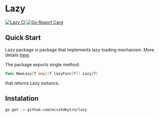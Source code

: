 # Lazy

[![Lazy CI](https://github.com/misikdmytro/lazy/actions/workflows/go.yaml/badge.svg)](https://github.com/misikdmytro/lazy/actions/workflows/go.yaml)
[![Go Report Card](https://goreportcard.com/badge/github.com/misikdmytro/lazy)](https://goreportcard.com/report/github.com/misikdmytro/lazy)

## Quick Start

Lazy package is package that implements lazy loading mechanism. More details [here](https://en.wikipedia.org/wiki/Lazy_loading).

The package exports single method:

```go
func NewLazy[T any](f lazyFunc[T]) Lazy[T]
```

that returns Lazy instance.

## Instalation

```bash
go get -u github.com/misikdmytro/lazy
```
